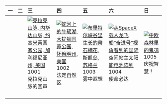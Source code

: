 | 一   | 二   | 三                                                                                                                                                                                                              | 四                                                                                                                                                                                           | 五                                                                                                                                                                                            | 六                                                                                                                                                                                                               | 日                                                                                                                                                                           |
|:----|:----|:---------------------------------------------------------------------------------------------------------------------------------------------------------------------------------------------------------------|:--------------------------------------------------------------------------------------------------------------------------------------------------------------------------------------------|:---------------------------------------------------------------------------------------------------------------------------------------------------------------------------------------------|:----------------------------------------------------------------------------------------------------------------------------------------------------------------------------------------------------------------|:----------------------------------------------------------------------------------------------------------------------------------------------------------------------------|
|     |     | [![](https://www.bing.com/th?id=OHR.YosemiteClark_ZH-CN7179533292_320x240.jpg "克拉克山脉, 内华达山脉, 约塞米蒂国家公园, 加利福尼亚州, 美国")](https://www.bing.com/th?id=OHR.YosemiteClark_ZH-CN7179533292_UHD.jpg)<br>1001<br>克拉克山脉的回声 | [![](https://www.bing.com/th?id=OHR.OxbowBend_ZH-CN7211791969_320x240.jpg "蛇河上的牛轭湖, 大提顿国家公园, 怀俄明州, 美国")](https://www.bing.com/th?id=OHR.OxbowBend_ZH-CN7211791969_UHD.jpg)<br>1002<br>法定自然区 | [![](https://www.bing.com/th?id=OHR.SkyeHeather_ZH-CN2820283990_320x240.jpg "布里特尔峡谷里生长的帚石楠花, 斯凯岛, 苏格兰")](https://www.bing.com/th?id=OHR.SkyeHeather_ZH-CN2820283990_UHD.jpg)<br>1003<br>雾中遐想 | [![](https://www.bing.com/th?id=OHR.DragonEndeavour_ZH-CN8160066040_320x240.jpg "从SpaceX载人龙飞船“奋进号”视角看到的国际空间站主太阳能电池阵列")](https://www.bing.com/th?id=OHR.DragonEndeavour_ZH-CN8160066040_UHD.jpg)<br>1004<br>使命必达 | [![](https://www.bing.com/th?id=OHR.TeacherOwl_ZH-CN8289875605_320x240.jpg "中欧森林里的鬼鸮")](https://www.bing.com/th?id=OHR.TeacherOwl_ZH-CN8289875605_UHD.jpg)<br>1005<br>庆祝智慧！ |
|     |     |                                                                                                                                                                                                                |                                                                                                                                                                                             |                                                                                                                                                                                              |                                                                                                                                                                                                                 |                                                                                                                                                                             |
|     |     |                                                                                                                                                                                                                |                                                                                                                                                                                             |                                                                                                                                                                                              |                                                                                                                                                                                                                 |                                                                                                                                                                             |
|     |     |                                                                                                                                                                                                                |                                                                                                                                                                                             |                                                                                                                                                                                              |                                                                                                                                                                                                                 |                                                                                                                                                                             |
|     |     |                                                                                                                                                                                                                |                                                                                                                                                                                             |                                                                                                                                                                                              |                                                                                                                                                                                                                 |                                                                                                                                                                             |